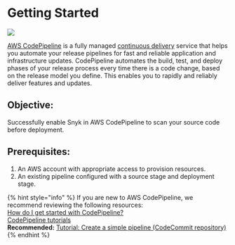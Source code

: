 # Getting Started

![](https://partner-workshop-assets.s3.us-east-2.amazonaws.com/snyk-codepipeline-graphic-2.png)

[AWS CodePipeline](https://aws.amazon.com/codepipeline/) is a fully managed [continuous delivery](https://aws.amazon.com/devops/continuous-delivery/) service that helps you automate your release pipelines for fast and reliable application and infrastructure updates. CodePipeline automates the build, test, and deploy phases of your release process every time there is a code change, based on the release model you define. This enables you to rapidly and reliably deliver features and updates.

## Objective:

Successfully enable Snyk in AWS CodePipeline to scan your source code before deployment.

## Prerequisites:

1. An AWS account with appropriate access to provision resources.
2. An existing pipeline configured with a source stage and deployment stage.

{% hint style="info" %}
If you are new to AWS CodePipeline, we recommend reviewing the following resources:\
[How do I get started with CodePipeline?](https://docs.aws.amazon.com/codepipeline/latest/userguide/welcome-get-started.html)\
[CodePipeline tutorials](https://docs.aws.amazon.com/codepipeline/latest/userguide/tutorials.html)\
**Recommended:** [Tutorial: Create a simple pipeline (CodeCommit repository)](https://docs.aws.amazon.com/codepipeline/latest/userguide/tutorials-simple-codecommit.html)
{% endhint %}
